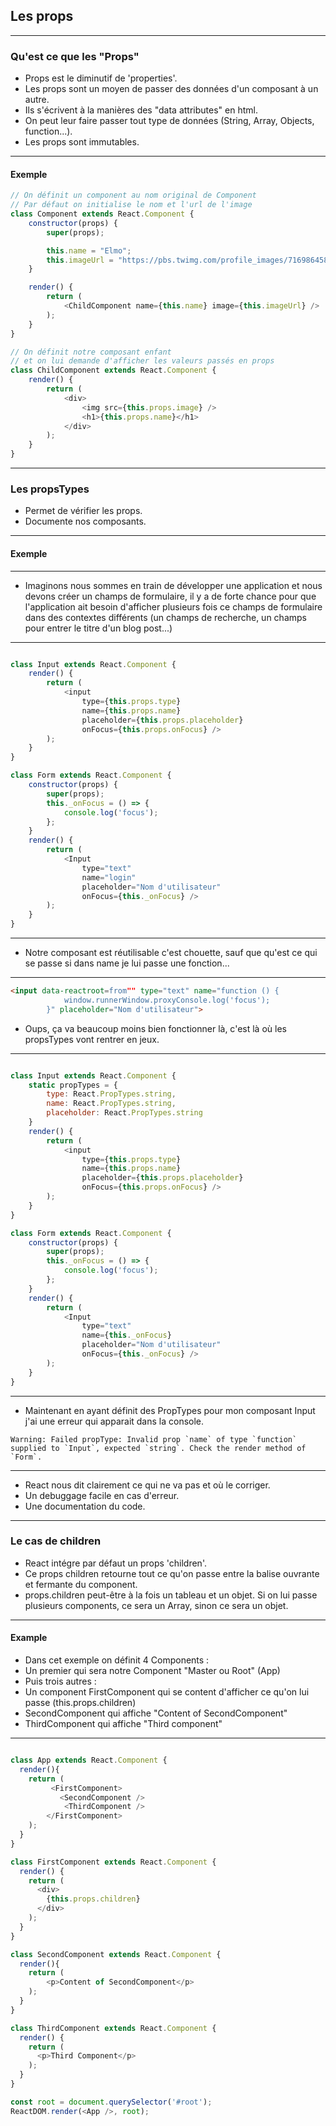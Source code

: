 ## Les props

---

### Qu'est ce que les "Props"

* Props est le diminutif de 'properties'. <!-- .element: class="fragment" -->
* Les props sont un moyen de passer des données d'un composant à un autre. <!-- .element: class="fragment" -->
* Ils s'écrivent à la manières des "data attributes" en html. <!-- .element: class="fragment" -->
* On peut leur faire passer tout type de données (String, Array, Objects, function...). <!-- .element: class="fragment" -->
* Les props sont immutables. <!-- .element: class="fragment" -->

---

#### Exemple

```javascript
// On définit un component au nom original de Component
// Par défaut on initialise le nom et l'url de l'image
class Component extends React.Component {
    constructor(props) {
        super(props);

        this.name = "Elmo";
        this.imageUrl = "https://pbs.twimg.com/profile_images/716986458406424576/8AOacOOQ.jpg";
    }

    render() {
        return (
            <ChildComponent name={this.name} image={this.imageUrl} />
        );
    }
}

// On définit notre composant enfant
// et on lui demande d'afficher les valeurs passés en props
class ChildComponent extends React.Component {
    render() {
        return (
            <div>
                <img src={this.props.image} />
                <h1>{this.props.name}</h1>
            </div>
        );
    }
}

```

---

### Les propsTypes

* Permet de vérifier les props. <!-- .element: class="fragment" -->
* Documente nos composants. <!-- .element: class="fragment" -->

---

#### Exemple

---

* Imaginons nous sommes en train de développer une application et nous devons créer un champs de formulaire,
il y a de forte chance pour que l'application ait besoin d'afficher plusieurs fois ce champs de formulaire
dans des contextes différents (un champs de recherche, un champs pour entrer le titre d'un blog post...)

---

```javascript

class Input extends React.Component {
    render() {
        return (
            <input
                type={this.props.type}
                name={this.props.name}
                placeholder={this.props.placeholder}
                onFocus={this.props.onFocus} />
        );
    }
}

class Form extends React.Component {
    constructor(props) {
        super(props);
        this._onFocus = () => {
            console.log('focus');
        };
    }
    render() {
        return (
            <Input
                type="text"
                name="login"
                placeholder="Nom d'utilisateur"
                onFocus={this._onFocus} />
        );
    }
}
```

---

* Notre composant est réutilisable c'est chouette, sauf que qu'est ce qui se passe si
dans name je lui passe une fonction...

---

```html
<input data-reactroot=from"" type="text" name="function () {
            window.runnerWindow.proxyConsole.log('focus');
        }" placeholder="Nom d'utilisateur">
```

* Oups, ça va beaucoup moins bien fonctionner là, c'est là où les propsTypes vont rentrer en jeux.

---

```javascript

class Input extends React.Component {
    static propTypes = {
        type: React.PropTypes.string,
        name: React.PropTypes.string,
        placeholder: React.PropTypes.string
    }
    render() {
        return (
            <input
                type={this.props.type}
                name={this.props.name}
                placeholder={this.props.placeholder}
                onFocus={this.props.onFocus} />
        );
    }
}

class Form extends React.Component {
    constructor(props) {
        super(props);
        this._onFocus = () => {
            console.log('focus');
        };
    }
    render() {
        return (
            <Input
                type="text"
                name={this._onFocus}
                placeholder="Nom d'utilisateur"
                onFocus={this._onFocus} />
        );
    }
}
```

---

* Maintenant en ayant définit des PropTypes pour mon composant Input j'ai une erreur qui apparait dans la console.

```
Warning: Failed propType: Invalid prop `name` of type `function` supplied to `Input`, expected `string`. Check the render method of `Form`.
```

---

* React nous dit clairement ce qui ne va pas et où le corriger.
* Un debuggage facile en cas d'erreur.
* Une documentation du code.

---

### Le cas de children

* React intégre par défaut un props 'children'.
* Ce props children retourne tout ce qu'on passe entre la balise ouvrante et fermante du component.
* props.children peut-être à la fois un tableau et un objet. Si on lui passe plusieurs components, ce sera un Array,
sinon ce sera un objet.

---

#### Example

* Dans cet exemple on définit  4 Components :
* Un premier qui sera notre Component "Master ou Root" (App)
* Puis trois autres :
* Un component FirstComponent qui se content d'afficher ce qu'on lui passe (this.props.children)
* SecondComponent qui affiche "Content of SecondComponent"
* ThirdComponent qui affiche "Third component"

---

```javascript

class App extends React.Component {
  render(){
    return (
         <FirstComponent>
           <SecondComponent />
            <ThirdComponent />
        </FirstComponent>
    );
  }
}

class FirstComponent extends React.Component {
  render() {
    return (
      <div>
        {this.props.children}
      </div>
    );
  }
}

class SecondComponent extends React.Component {
  render(){
    return (
        <p>Content of SecondComponent</p>
    );
  }
}

class ThirdComponent extends React.Component {
  render() {
    return (
      <p>Third Component</p>
    );
  }
}

const root = document.querySelector('#root');
ReactDOM.render(<App />, root);
```